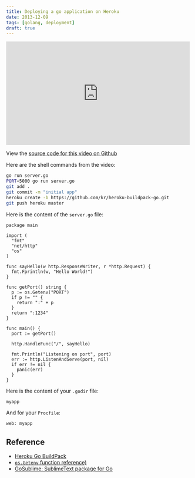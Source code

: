 ```yaml
---
title: Deploying a go application on Heroku
date: 2013-12-09
tags: [golang, deployment]
draft: true
---
```


<iframe src="http://player.vimeo.com/video/93459202" width="500" height="281" frameborder="0" webkitallowfullscreen mozallowfullscreen allowfullscreen></iframe>

View the [source code for this video on Github](https://github.com/sourcetank/1-deploying-go-on-heroku)

Here are the shell commands from the video:

```bash
go run server.go
PORT=5000 go run server.go
git add .
git commit -m "initial app"
heroku create -b https://github.com/kr/heroku-buildpack-go.git
git push heroku master
```

Here is the content of the `server.go` file:

```
package main

import (
  "fmt"
  "net/http"
  "os"
)

func sayHello(w http.ResponseWriter, r *http.Request) {
  fmt.Fprintln(w, "Hello World!")
}

func getPort() string {
  p := os.Getenv("PORT")
  if p != "" {
    return ":" + p
  }
  return ":1234"
}

func main() {
  port := getPort()

  http.HandleFunc("/", sayHello)

  fmt.Println("Listening on port", port)
  err := http.ListenAndServe(port, nil)
  if err != nil {
    panic(err)
  }
}
```

Here is the content of your `.godir` file:

```bash
myapp
```

And for your `Procfile`:

```bash
web: myapp
```

## Reference

- [Heroku Go BuildPack](https://github.com/kr/heroku-buildpack-go)
- [`os.Getenv` function reference)](http://golang.org/pkg/os/#Getenv)
- [GoSublime: SublimeText package for Go](https://github.com/DisposaBoy/GoSublime)
